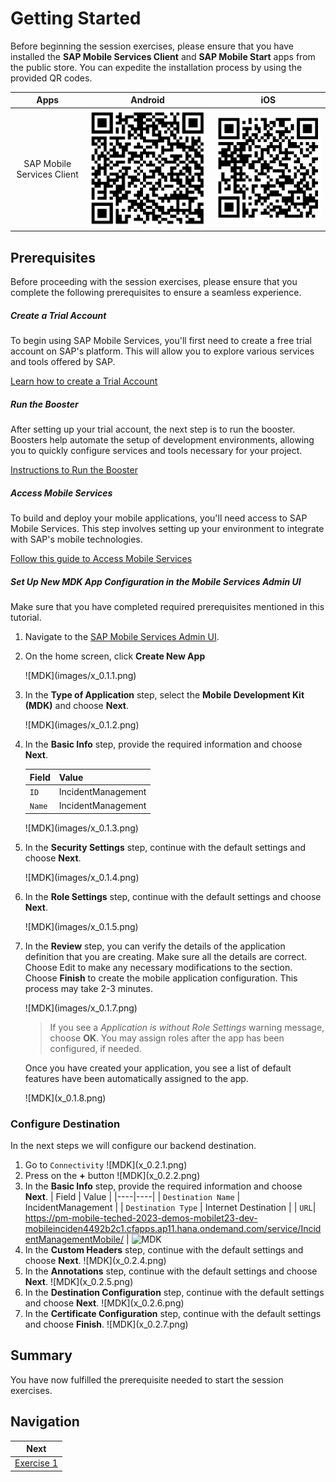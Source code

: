 # Getting Started

Before beginning the session exercises, please ensure that you have installed the **SAP Mobile Services Client** and **SAP Mobile Start** apps from the public store. You can expedite the installation process by using the provided QR codes.

|            Apps            |        Android         |          iOS           |
| :------------------------: | :--------------------: | :--------------------: |
| SAP Mobile Services Client | ![MDK](images/0.1.png) | ![MDK](images/0.2.png) |

## Prerequisites

Before proceeding with the session exercises, please ensure that you complete the following prerequisites to ensure a seamless experience.

##### Create a Trial Account

To begin using SAP Mobile Services, you'll first need to create a free trial account on SAP's platform. This will allow you to explore various services and tools offered by SAP.

[Learn how to create a Trial Account](https://developers.sap.com/tutorials/hcp-create-trial-account.html "https://developers.sap.com/tutorials/hcp-create-trial-account.html")

##### Run the Booster

After setting up your trial account, the next step is to run the booster. Boosters help automate the setup of development environments, allowing you to quickly configure services and tools necessary for your project.

[Instructions to Run the Booster](https://developers.sap.com/tutorials/build-code-setup.html "https://developers.sap.com/tutorials/build-code-setup.html")

##### Access Mobile Services

To build and deploy your mobile applications, you'll need access to SAP Mobile Services. This step involves setting up your environment to integrate with SAP's mobile technologies.

[Follow this guide to Access Mobile Services](https://developers.sap.com/tutorials/fiori-ios-hcpms-setup.html "https://developers.sap.com/tutorials/fiori-ios-hcpms-setup.html")

##### Set Up New MDK App Configuration in the Mobile Services Admin UI

Make sure that you have completed required prerequisites mentioned in this tutorial.

1. Navigate to the [SAP Mobile Services Admin UI](https://developers.sap.com/tutorials/fiori-ios-hcpms-setup.html).

2. On the home screen, click **Create New App**

    <!-- border -->![MDK](images/x_0.1.1.png)

3. In the **Type of Application** step, select the **Mobile Development Kit (MDK)** and choose **Next**.

    <!-- border -->![MDK](images/x_0.1.2.png)

4. In the **Basic Info** step, provide the required information and choose **Next**.

    | Field | Value |
    |----|----|
    | `ID` | IncidentManagement |
    | `Name` | IncidentManagement |

    <!-- border -->![MDK](images/x_0.1.3.png)

5. In the **Security Settings** step, continue with the default settings and choose **Next**.

    <!-- border -->![MDK](images/x_0.1.4.png)

6. In the **Role Settings** step, continue with the default settings and choose **Next**.

    <!-- border -->![MDK](images/x_0.1.5.png)    
    
7. In the **Review** step, you can verify the details of the application definition that you are creating. Make sure all the details are correct. Choose Edit to make any necessary modifications to the section. Choose **Finish** to create the mobile application configuration. This process may take 2-3 minutes.

    <!-- border -->![MDK](images/x_0.1.7.png)

    >If you see a _Application is without Role Settings_ warning message, choose **OK**. You may assign roles after the app has been configured, if needed.

    Once you have created your application, you see a list of default features have been automatically assigned to the app.

    <!-- border -->![MDK](x_0.1.8.png)

### Configure Destination

In the next steps we will configure our backend destination.
1. Go to `Connectivity`
   <!-- border -->![MDK](x_0.2.1.png)
2. Press on the **+** button
   <!-- border -->![MDK](x_0.2.2.png)
3.    In the **Basic Info** step, provide the required information and choose **Next**.
      | Field | Value |
    |----|----|
    | `Destination Name` | IncidentManagement |
    | `Destination Type` | Internet Destination |
    | `URL`| https://pm-mobile-teched-2023-demos-mobilet23-dev-mobileinciden4492b2c1.cfapps.ap11.hana.ondemand.com/service/IncidentManagementMobile/ |
    <!-- border -->![MDK](x_0.2.3.png)
4. In the **Custom Headers** step, continue with the default settings and choose **Next**.
   <!-- border -->![MDK](x_0.2.4.png)
5. In the **Annotations** step, continue with the default settings and choose **Next**.
   <!-- border -->![MDK](x_0.2.5.png)
6. In the **Destination Configuration** step, continue with the default settings and choose **Next**.
   <!-- border -->![MDK](x_0.2.6.png)
7. In the **Certificate Configuration** step, continue with the default settings and choose **Finish**.
   <!-- border -->![MDK](x_0.2.7.png)
 
## Summary

You have now fulfilled the prerequisite needed to start the session exercises. 

## Navigation

| Next |
|---|
| [Exercise 1](../ex1/README.md) |
